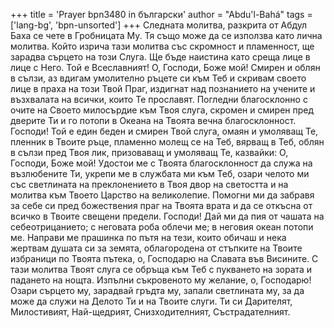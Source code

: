 +++
title = 'Prayer bpn3480 in български'
author = "Abdu'l-Bahá"
tags = ['lang-bg', 'bpn-unsorted']
+++
Следната молитва, разкрита от Абдул Баха се чете в Гробницата Му. Тя също може да се използва като лична молитва.
Който изрича тази молитва със скромност и пламенност, ще зарадва сърцето на този Слуга. Ще бъде наистина като среща лице в лице с Него.
Той е Всеславният! О, Господи, Боже мой! Смирен и облян в сълзи, аз вдигам умолително ръцете си към Теб и скривам своето лице в праха на този Твой Праг, издигнат над познанието на учените и възхвалата на всички, които Те прославят. Погледни благосклонно с очите на Своето милосърдие към Твоя слуга, скромен и смирен пред дверите Ти и го потопи в Океана на Твоята вечна благосклонност.
Господи! Той е един беден и смирен Твой слуга, омаян и умоляващ Те, пленник в Твоите ръце, пламенно молещ се на Теб, вярващ в Теб, облян в сълзи пред Твоя лик, призоваващ и умоляващ Те, казвайки:
О, Господи, Боже мой! Удостои ме с Твоята благосклонност да служа на възлюбените Ти, укрепи ме в службата ми към Теб, озари челото ми със светлината на преклонението в Твоя двор на светостта и на молитва към Твоето Царство на великолепие. Помогни ми да забравя за себе си пред божествения праг на Твоята врата и да се откъсна от всичко в Твоите свещени предели. Господи! Дай ми да пия от чашата на себеотрицанието; с неговата роба облечи ме; в неговия океан потопи ме. Направи ме прашинка по пътя на тези, които обичаш и нека жертвам душата си за земята, облагородена от стъпките на Твоите избраници по Твоята пътека, о, Господарю на Славата във Висините.
С тази молитва Твоят слуга се обръща към Теб с пукването на зората и падането на нощта. Изпълни съкровеното му желание, о, Господарю! Озари сърцето му, зарадвай гръдта му, запали светлината му, за да може да служи на Делото Ти и на Твоите слуги.
Ти си Дарителят, Милостивият, Най-щедрият, Снизходителният, Състрадателният.
